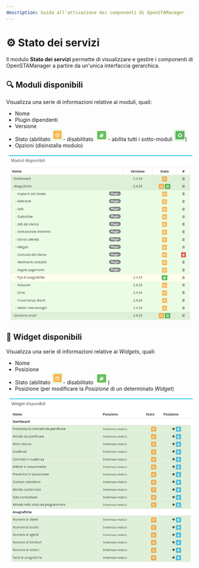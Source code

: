 ```yaml
---
description: Guida all'attivazione dei componenti di OpenSTAManager
---
```


# ⚙ Stato dei servizi

Il modulo **Stato dei servizi** permette di visualizzare e gestire i componenti di OpenSTAManager a partire da un'unica interfaccia gerarchica.

## 🔍 Moduli disponibili

Visualizza una serie di informazioni relative ai moduli, quali:

* Nome
* Plugin dipendenti
* Versione
* Stato (abilitato <img src="../../.gitbook/assets/immagine (261).png" alt="" data-size="line">- disabilitato <img src="../../.gitbook/assets/immagine (247).png" alt="" data-size="line">- abilita tutti i sotto-moduli ![](<../../.gitbook/assets/immagine (249).png>))
* Opzioni (disinstalla modulo)

![](<../../.gitbook/assets/immagine (263).png>)

## 👾 Widget disponibili

Visualizza una serie di informazioni relative ai _Widgets_, quali:

* Nome
* Posizione
* Stato (abilitato <img src="../../.gitbook/assets/immagine (261).png" alt="" data-size="line">- disabilitato <img src="../../.gitbook/assets/immagine (247).png" alt="" data-size="line">)
* Posizione (per modificare la _Posizione_ di un determinato _Widget_)

![](<../../.gitbook/assets/immagine (45).png>)
